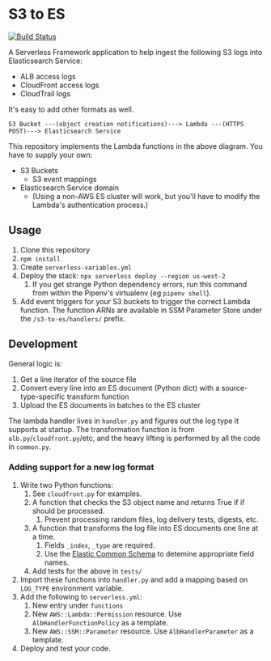 # S3 to ES

[![Build Status](https://travis-ci.com/alexjurkiewicz/s3-to-es.svg?branch=master)](https://travis-ci.com/alexjurkiewicz/s3-to-es)

A Serverless Framework application to help ingest the following S3 logs into Elasticsearch Service:

* ALB access logs
* CloudFront access logs
* CloudTrail logs

It's easy to add other formats as well.

```plain
S3 Bucket ---(object creation notifications)---> Lambda ---(HTTPS POST)---> Elasticsearch Service
```

This repository implements the Lambda functions in the above diagram. You have to supply your own:

* S3 Buckets
  * S3 event mappings
* Elasticsearch Service domain
  * (Using a non-AWS ES cluster will work, but you'll have to modify the Lambda's authentication process.)

## Usage

1. Clone this repository
2. `npm install`
3. Create `serverless-variables.yml`
4. Deploy the stack: `npx serverless deploy --region us-west-2`
    1. If you get strange Python dependency errors, run this command from within the Pipenv's virtualenv (eg `pipenv shell`).
5. Add event triggers for your S3 buckets to trigger the correct Lambda function. The function ARNs are available in SSM Parameter Store under the `/s3-to-es/handlers/` prefix.

## Development

General logic is:

1. Get a line iterator of the source file
2. Convert every line into an ES document (Python dict) with a source-type-specific transform function
3. Upload the ES documents in batches to the ES cluster

The lambda handler lives in `handler.py` and figures out the log type it supports at startup. The transformation function is from `alb.py`/`cloudfront.py`/etc, and the heavy lifting is performed by all the code in `common.py`.

### Adding support for a new log format

1. Write two Python functions:
    1. See `cloudfront.py` for examples.
    2. A function that checks the S3 object name and returns True if if should be processed.
        1. Prevent processing random files, log delivery tests, digests, etc.
    3. A function that transforms the log file into ES documents one line at a time.
        1. Fields `_index`, `_type` are required.
        2. Use the [Elastic Common Schema](https://www.elastic.co/guide/en/ecs/current/ecs-reference.html) to detemine appropriate field names.
    4. Add tests for the above in `tests/`
2. Import these functions into `handler.py` and add a mapping based on `LOG_TYPE` environment variable.
3. Add the following to `serverless.yml`:
    1. New entry under `functions`
    2. New `AWS::Lambda::Permission` resource. Use `AlbHandlerFunctionPolicy` as a template.
    3. New `AWS::SSM::Parameter` resource. Use `AlbHandlerParameter` as a template.
4. Deploy and test your code.
